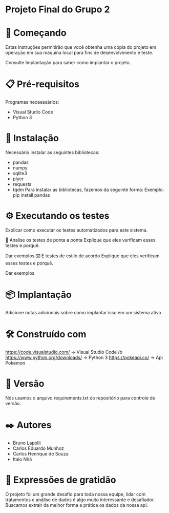# Projeto Final do Grupo 2

# 🚀 Começando
Estas instruções permitirão que você obtenha uma cópia do projeto em operação em sua máquina local para fins de desenvolvimento e teste.

Consulte Implantação para saber como implantar o projeto.

# 📋 Pré-requisitos
Programas neceessários:
 - Visual Studio Code
 - Python 3

# 🔧 Instalação
 Necessário instalar as seguintes bibliotecas:
 - pandas
 - numpy
 - sqlite3
 - plyer
 - requests
 - tqdm
Para instalar as bibliotecas, fazemos da seguinte forma:
Exemplo: pip install pandas

# ⚙️ Executando os testes
Explicar como executar os testes automatizados para este sistema.

🔩 Analise os testes de ponta a ponta
Explique que eles verificam esses testes e porquê.

Dar exemplos
⌨️ E testes de estilo de acordo
Explique que eles verificam esses testes e porquê.

Dar exemplos

# 📦 Implantação
Adicione notas adicionais sobre como implantar isso em um sistema ativo

# 🛠️ Construído com
https://code.visualstudio.com/     -> Visual Studio Code /b
https://www.python.org/downloads/  -> Python 3
https://pokeapi.co/                -> Api Pokemon

# 📌 Versão
Nós usamos o arquivo requirements.txt do repositório para controle de versão.

# ✒️ Autores
 - Bruno Lapolli
 - Carlos Eduardo Munhoz
 - Carlos Henrique de Souza
 - Italo Nhã

# 🎁 Expressões de gratidão
O projeto foi um grande desafio para toda nossa equipe, lidar com tratamentos e análise de dados é algo muito interessante e desafiador. Buscamos extrair da melhor forma e prática os dados da nossa api.
